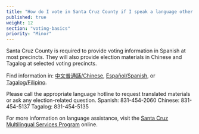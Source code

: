```yaml
---
title: "How do I vote in Santa Cruz County if I speak a language other than English?"
published: true
weight: 12
section: "voting-basics"
priority: "Minor"
---
```


Santa Cruz County is required to provide voting information in Spanish at most precincts. They will also provide election materials in Chinese and Tagalog at selected voting precincts. 

Find information in: [中文普通話/Chinese](http://votescount.com/Portals/16/pdfs/chinese.pdf), [Español/Spanish](http://votescount.com/Portals/16/pdfs/spanish.pdf), or [Tagalog/Filipino](http://votescount.com/Portals/16/pdfs/tagalog.pdf).  

Please call the appropriate language hotline to request translated materials or ask any election-related question.
    Spanish: 831-454-2060
    Chinese: 831-454-5137
    Tagalog: 831-454-5135

For more information on language assistance, visit the [Santa Cruz Multilingual Services Program](http://votescount.com/Home/Multilingualservicesprogram.aspx) online.  
